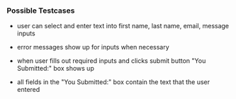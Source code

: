 ### Possible Testcases

  - user can select and enter text into first name, last name, email, message inputs

  - error messages show up for inputs when necessary

  - when user fills out required inputs and clicks submit button "You Submitted:" box shows up

  - all fields in the "You Submitted:" box contain the text that the user entered 